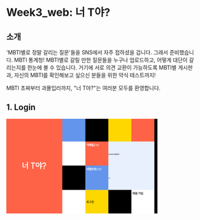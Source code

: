 # Week3_web: 너 T야?

## 소개

'MBTI별로 정말 갈리는 질문'들을 SNS에서 자주 접하셨을 겁니다. 그래서 준비했습니다. MBTI 통계청! MBTI별로 갈릴 만한 질문들을 누구나 업로드하고, 어떻게 대단이 갈리는지를 한눈에 볼 수 있습니다. 거기에 서로 의견 교환이 가능하도록 MBTI별 게시판과, 자신의 MBTI를 확인해보고 싶으신 분들을 위한 약식 테스트까지!

MBTI 초짜부터 과몰입러까지, "너 T야?"는 여러분 모두를 환영합니다.

## 1. Login

<img src="login.png" width="400" height="250" alt="login">

